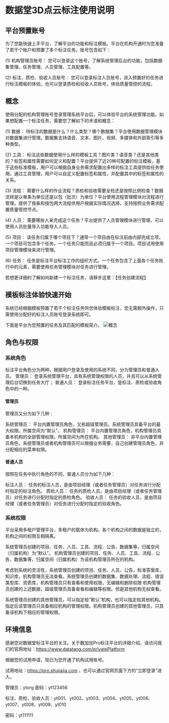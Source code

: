 

# 数据堂3D点云标注使用说明

## 平台预置账号
为了您能快速上手平台，了解平台的功能和标注模板。平台在机构开通时为您准备了若干个账户和预置了多个标注任务。账号包含如下：

(1) 机构管理员账号： 您可以登录这个账号，了解系统管理后台的功能，包括数据集管理、任务管理、人员管理、工具配置等。

(2) 标注、质检、验收人员账号： 您可以登录标注人员账号，进入预置好的任务进行标注模板的体验。也可以登录质检和验收人员账号，体验质量管控的流程。

## 概念

使用分配的机构管理账号登录管理系统平台后，可以体验平台的系统管理功能。如果想配置一个标注任务，需要您了解如下的术语和概念：

(1) 数据： 待标注的数据是什么？什么类型？哪个数据集？平台使用数据管理模块对数据集进行管理。数据集支持语音、文本、图片、视频、多媒体和外部索引等多种类型。

(2) 工具： 标注这些数据使用什么样的模板工具？图片类？语音类？还是其他类的？标签和属性需要如何定义和配置？平台提供了近20种可配置的标注模板，基于这些标准模板，用户可以根据自身业务需求配置出多样的标注工具提供给任务使用。通过工具管理，用户可以自定义配置标签和属性，并配置其中的标签和属性的关系。

(3) 流程： 需要什么样的作业流程？质检和验收需要全检还是按照比例检查？数据流转是以单条为单位还是以包（批次）为单位？平台使用流程管理模块对流程进行管理。提供了按条和按包两大流程供用户根据实际情况选择，支持按照业务需求配置质量管控节点。

(4) 人员： 需要哪些人来完成这个任务？平台提供了人员管理模块进行管理，可以使用人员批量导入功能导入人员。

(5) 项目： 该任务归属于哪个项目下？通常一个项目由在标注前由内部完成立项。一个项目可包含多个任务，一个任务只能而且必须归属于一个项目。项目试用使用项目管理模块来进行管理。

(6) 任务： 任务是标注平台标注工作的组织方式。一个任务包含了上面各个任务执行中的元素，需要使用任务管理模块对任务进行管理。

若想更详细的了解如何新建一个标注任务，请移步这里：【任务创建流程】

## 模板标注体验快速开始
系统已经根据模板预置了若干个标注任务供您体验模板标注，您无需额外操作，只需使用分配好的标注人员账号登录系统即可。

下面是平台为您预置的任务及其匹配的模板简介。
![概念](../img/数据堂3d标注.png)

## 角色与权限

### 系统角色
标注平台角色分为两种，根据用户登录及使用的系统不同，分为管理员和普通人员。
管理员： 登录系统管理平台，具有系统管理权限的人员，并且可以从系统管理后台切换到任务大厅；
普通人员： 登录标注任务平台，是标注、质检或验收角色中的一种。

#### 管理员
管理员又分为如下几种：

系统管理员： 平台内置管理员角色，又称超级管理员。系统管理员具备平台的最大权限。所属空间为“默认”。
机构管理员： 平台内置管理员角色，机构管理员具备本机构的全部管理权限。所属空间为所在机构。
其他管理员： 非平台内置管理员角色，系统管理员或者机构管理员可以根据业务需要，自己创建管理员角色，并分配相应的菜单权限。
#### 普通人员
按照在任务中执行角色的不同，普通人员分为如下几种：

标注人员： 任务的标注人员，是由项目经理（或者任务管理员）对任务进行分配时指定的标注角色。
质检人员： 任务的质检人员，是由项目经理（或者任务管理员）对任务进行分配时指定的质检角色。
验收人员： 任务的验收人员，是由项目经理（或者任务管理员）对任务进行分配时指定的验收角色。
### 系统权限
平台采用多租户管理平台，多租户的载体为机构。各个机构之间的数据是独立的，机构之间的权限互相隔离。

系统管理员创建的项目、任务、人员、工具、流程、公告、数据集等，归属空间（归属机构）为“默认”。
机构管理员创建的项目、任务、人员、工具、流程、公告、数据集等，归属空间（归属机构）为该机构管理员所在的机构。

考虑到系统的灵活性，系统管理员创建的项目、任务、人员、公告，标准答案库，知识库，机构管理员无法查看。系统管理员创建的数据集、数据处理、流程、错误类型库、资质库，机构管理员只有查看和使用权限，无编辑和删除权限
机构管理员创建的上述数据，超级管理员具备查看和编辑等权限。但是其他机构无权查看。

系统管理员创建的其他管理员，可以指定给“默认”机构，也可以指定给其他机构。指定后该管理员只具备相应机构的管理权限。机构管理员创建的其他管理员，只具备该机构下相应的管理权限。

## 环境信息


感谢您对数据堂标注平台的关注。关于数加加Pro标注平台的详细介绍，请访问我们的官网地址：https://www.datatang.com/privatePlatform

根据您的试用申请，现已为您开通了机构试用账号。

试用地址：https://pro.shujiajia.com ，也可以通过官网页面下方的“立即登录”进入。

管理员：ytorg    密码：yt123456

标注、质检、验收人员：yt001、yt002、yt003、yt004、yt005、yt006、yt007、yt008、yt009、yt010

密码：yt111111



